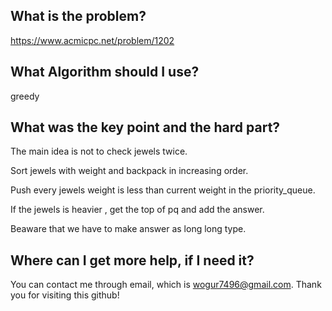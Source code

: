 ## What is the problem?

<https://www.acmicpc.net/problem/1202>

## What Algorithm should I use?

greedy

## What was the key point and the hard part?

The main idea is not to check jewels twice.

Sort jewels with weight and backpack in increasing order.

Push every jewels weight is less than current weight in the priority_queue.

If the jewels is heavier , get the top of pq and add the answer.

Beaware that we have to make answer as long long type.

## Where can I get more help, if I need it?

You can contact me through email, which is wogur7496@gmail.com.
Thank you for visiting this github!

